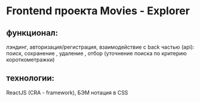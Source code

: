 # Frontend проекта Movies - Explorer

## функционал:
лэндинг, авторизация/регистрация,  взаимодействие с back частью (api): поиск, сохранение , удаление , отбор (уточнение поиска по критерию короткометражки) 

## технологии:
ReactJS (CRA - framework), БЭМ нотация в CSS
